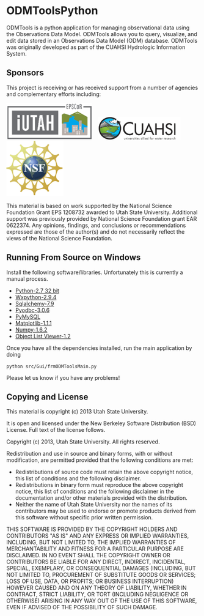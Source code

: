 ODMToolsPython
==============

ODMTools is a python application for managing observational data using the Observations Data Model. ODMTools allows you to query, visualize, and edit data stored in an Observations Data Model (ODM) database. ODMTools was originally developed as part of the CUAHSI Hydrologic Information System.

Sponsors
---------
This project is receiving or has received support from a number of agencies and complementary efforts including:

![iUTAH](/doc/images/iutah_eu_horz_sm.png)    ![CUAHSI](/doc/images/cuahsi_logo_sm.gif)    ![NSF](/doc/images/nsf.gif)

This material is based on work supported by the National Science Foundation Grant EPS 1208732 awarded to Utah State University.  Additional support was previously provided by National Science Foundation grant EAR 0622374.  Any opinions, findings, and conclusions or recommendations expressed are those of the author(s) and do not necessarily reflect the views of the National Science Foundation.

Running From Source on Windows
-------------------
Install the following software/libraries. Unfortunately this is currently a manual process. 

+	[Python-2.7 32 bit](http://www.python.org/download/releases/2.7.3/)
+	[Wxpython-2.9.4](http://www.wxpython.org/download.php)
+	[Sqlalchemy-7.9](http://pypi.python.org/pypi/SQLAlchemy/0.7.9)
+   [Pyodbc-3.0.6](http://code.google.com/p/pyodbc/downloads/list) 
+	[PyMySQL](https://github.com/petehunt/PyMySQL/)
+	[Matplotlib-1.1.1](https://github.com/matplotlib/matplotlib/downloads)
+	[Numpy-1.6.2](http://www.scipy.org/Download)
+	[Object List Viewer-1.2](http://sourceforge.net/projects/objectlistview/files/objectlistview-python/)

Once you have all the dependencies installed, run the main application by doing 
    
    python src/Gui/frmODMToolsMain.py

Please let us know if you have any problems!

Copying and License
----------------------------

This material is copyright (c) 2013 Utah State University.

It is open and licensed under the New Berkeley Software Distribution (BSD) License.  Full text of the license follows.

Copyright (c) 2013, Utah State University. All rights reserved.

Redistribution and use in source and binary forms, with or without modification, are permitted provided that the following conditions are met:

*  Redistributions of source code must retain the above copyright notice, this list of conditions and the following disclaimer.
*  Redistributions in binary form must reproduce the above copyright notice, this list of conditions and the following disclaimer in the documentation and/or other materials provided with the distribution.
*  Neither the name of Utah State University nor the names of its contributors may be used to endorse or promote products derived from this software without specific prior written permission.

THIS SOFTWARE IS PROVIDED BY THE COPYRIGHT HOLDERS AND CONTRIBUTORS "AS IS" AND ANY EXPRESS OR IMPLIED WARRANTIES, INCLUDING, BUT NOT LIMITED TO, THE IMPLIED WARRANTIES OF MERCHANTABILITY AND FITNESS FOR A PARTICULAR PURPOSE ARE DISCLAIMED. IN NO EVENT SHALL THE COPYRIGHT OWNER OR CONTRIBUTORS BE LIABLE FOR ANY DIRECT, INDIRECT, INCIDENTAL, SPECIAL, EXEMPLARY, OR CONSEQUENTIAL DAMAGES (INCLUDING, BUT NOT LIMITED TO, PROCUREMENT OF SUBSTITUTE GOODS OR SERVICES; LOSS OF USE, DATA, OR PROFITS; OR BUSINESS INTERRUPTION) HOWEVER CAUSED AND ON ANY THEORY OF LIABILITY, WHETHER IN CONTRACT, STRICT LIABILITY, OR TORT (INCLUDING NEGLIGENCE OR OTHERWISE) ARISING IN ANY WAY OUT OF THE USE OF THIS SOFTWARE, EVEN IF ADVISED OF THE POSSIBILITY OF SUCH DAMAGE. 


